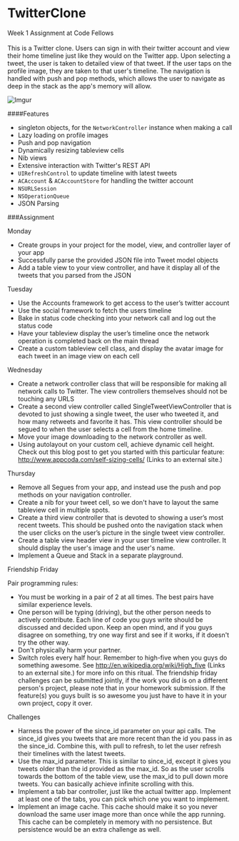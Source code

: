 TwitterClone
============
Week 1 Assignment at Code Fellows<br><br>
This is a Twitter clone. Users can sign in with their twitter account and view their home timeline just like they would on the Twitter app. Upon selecting a tweet, the user is taken to  detailed view of that tweet. If the user taps on the profile image, they are taken to that user's timeline. The navigation is handled with push and pop methods, which allows the user to navigate as deep in the stack as the app's memory will allow.

![Imgur](http://i.imgur.com/7oAlmzD.gif)

####Features
- singleton objects, for the `NetworkController` instance when making a call
- Lazy loading on profile images
- Push and pop navigation
- Dynamically resizing tableview cells
- Nib views
- Extensive interaction with Twitter's REST API
- `UIRefreshControl` to update timeline with latest tweets
- `ACAccount` & `ACAccountStore` for handling the twitter account
- `NSURLSession`
- `NSOperationQueue`
- JSON Parsing

###Assignment

Monday<br>
- Create groups in your project for the model, view, and controller layer of your app
- Successfully parse the provided JSON file into Tweet model objects
- Add a table view to your view controller, and have it display all of the tweets that you parsed from the JSON

Tuesday<br>
- Use the Accounts framework to get access to the user’s twitter account
- Use the social framework to fetch the users timeline
- Bake in status code checking into your network call and log out the status code
- Have your tableview display the user’s timeline once the network operation is completed back on the main thread
- Create a custom tableview cell class, and display the avatar image for each tweet in an image view on each cell

Wednesday<br>
- Create a network controller class that will be responsible for making all network calls to Twitter. The view controllers themselves should not be touching any URLS
- Create a second view controller called SingleTweetViewController that is devoted to just showing a single tweet, the user who tweeted it, and how many retweets and favorite it has. This view controller should be segued to when the user selects a cell from the home timeline.
- Move your image downloading to the network controller as well. 
- Using autolayout on your custom cell, achieve dynamic cell height.  Check out this blog post to get you started with this particular feature: http://www.appcoda.com/self-sizing-cells/ (Links to an external site.)

Thursday<br>
- Remove all Segues from your app, and instead use the push and pop methods on your navigation controller.
- Create a nib for your tweet cell, so we don't have to layout the same tableview cell in multiple spots.
- Create a third view controller that is devoted to showing a user’s most recent tweets. This should be pushed onto the navigation stack when the user clicks on the user’s picture in the single tweet view controller.
- Create a table view header view in your user timeline view controller. It should display the user's image and the user's name.
- Implement a Queue and Stack in a separate playground.

Friendship Friday

Pair programming rules:
- You must be working in a pair of 2 at all times. The best pairs have similar experience levels.
- One person will be typing (driving), but the other person needs to actively contribute. Each line of code you guys write should be discussed and decided upon. Keep an open mind, and if you guys disagree on something, try one way first and see if it works, if it doesn't try the other way.
- Don't physically harm your partner.
- Switch roles every half hour.
Remember to high-five when you guys do something awesome. See http://en.wikipedia.org/wiki/High_five (Links to an external site.) for more info on this ritual.
The friendship friday challenges can be submitted jointly, if the work you did is on a different person's project, please note that in your homework submission. If the feature(s) you guys built is so awesome you just have to have it in your own project, copy it over.

Challenges<br>
- Harness the power of the since_id parameter on your api calls. The since_id gives you tweets that are more recent than the id you pass in as the since_id. Combine this, with pull to refresh, to let the user refresh their timelines with the latest tweets.
- Use the max_id parameter. This is similar to since_id, except it gives you tweets older than the id provided as the max_id. So as the user scrolls towards the bottom of the table view, use the max_id to pull down more tweets. You can basically achieve infinite scrolling with this.
- Implement a tab bar controller, just like the actual twitter app. Implement at least one of the tabs, you can pick which one you want to implement.
- Implement an image cache. This cache should make it so you never download the same user image more than once while the app running. This cache can be completely in memory with no persistence. But persistence would be an extra challenge as well.

